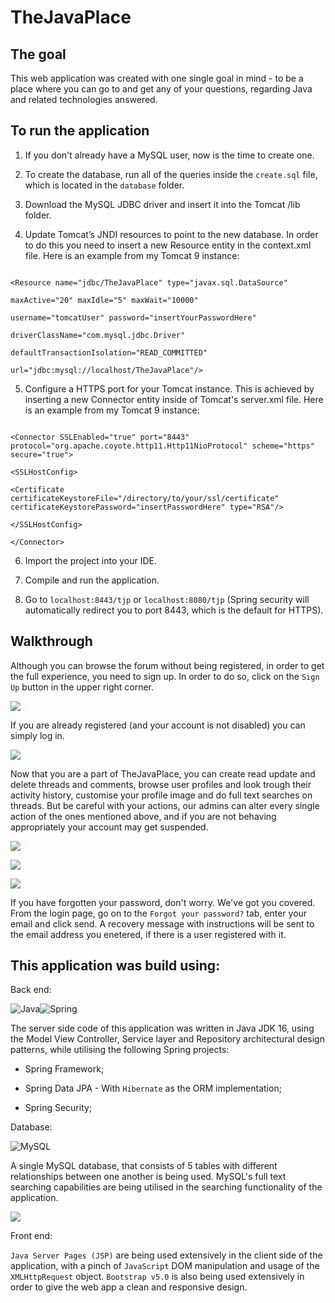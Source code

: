 
# TheJavaPlace

  

## The goal

This web application was created with one single goal in mind - to be a place where you can go to and get any of your questions, regarding Java and related technologies answered.

  

## To run the application

1. If you don't already have a MySQL user, now is the time to create one.

2. To create the database, run all of the queries inside the `create.sql` file, which is located in the `database` folder.

3. Download the MySQL JDBC driver and insert it into the Tomcat /lib folder.

4. Update Tomcat’s JNDI resources to point to the new database. In order to do this you need to insert a new Resource entity in the context.xml file. Here is an example from my Tomcat 9 instance:

```

<Resource name="jdbc/TheJavaPlace" type="javax.sql.DataSource"

maxActive="20" maxIdle="5" maxWait="10000"

username="tomcatUser" password="insertYourPasswordHere"

driverClassName="com.mysql.jdbc.Driver"

defaultTransactionIsolation="READ_COMMITTED"

url="jdbc:mysql://localhost/TheJavaPlace"/>

```

5. Configure a HTTPS port for your Tomcat instance. This is achieved by inserting a new Connector entity inside of Tomcat's server.xml file. Here is an example from my Tomcat 9 instance:

```

<Connector SSLEnabled="true" port="8443" protocol="org.apache.coyote.http11.Http11NioProtocol" scheme="https" secure="true">

<SSLHostConfig>

<Certificate certificateKeystoreFile="/directory/to/your/ssl/certificate" certificateKeystorePassword="insertPasswordHere" type="RSA"/>

</SSLHostConfig>

</Connector>

```

  

6. Import the project into your IDE.

7. Compile and run the application.

8. Go to `localhost:8443/tjp` or `localhost:8080/tjp` (Spring security will automatically redirect you to port 8443, which is the default for HTTPS).

  

## Walkthrough

  

Although you can browse the forum without being registered, in order to get the full experience, you need to sign up. In order to do so, click on the `Sign Up` button in the upper right corner.

  
  

![](https://i.imgur.com/KDrgaXc.png)

  

If you are already registered (and your account is not disabled) you can simply log in.

  
  

![](https://i.imgur.com/gw0sWCf.png)

  

Now that you are a part of TheJavaPlace, you can create read update and delete threads and comments, browse user profiles and look trough their activity history, customise your profile image and do full text searches on threads. But be careful with your actions, our admins can alter every single action of the ones mentioned above, and if you are not behaving appropriately your account may get suspended.

  

![](https://i.imgur.com/hiZVWvM.png)

![](https://i.imgur.com/QMQTbBj.png)

![](https://i.imgur.com/9vN98HK.png)

  

If you have forgotten your password, don't worry. We've got you covered. From the login page, go on to the `Forgot your password?` tab, enter your email and click send. A recovery message with instructions will be sent to the email address you enetered, if there is a user registered with it.

  

## This application was build using:

  

Back end:

  

![Java](https://img.shields.io/badge/java-%23ED8B00.svg?style=for-the-badge&logo=java&logoColor=white)![Spring](https://img.shields.io/badge/spring-%236DB33F.svg?style=for-the-badge&logo=spring&logoColor=white)

  

The server side code of this application was written in Java JDK 16, using the Model View Controller, Service layer and Repository architectural design patterns, while utilising the following Spring projects:

- Spring Framework;

- Spring Data JPA - With `Hibernate` as the ORM implementation;

- Spring Security;

  

Database:

  

![MySQL](https://img.shields.io/badge/mysql-%2300f.svg?style=for-the-badge&logo=mysql&logoColor=white)

  

A single MySQL database, that consists of 5 tables with different relationships between one another is being used. MySQL's full text searching capabilities are being utilised in the searching functionality of the application.

  
  
  

![](https://i.imgur.com/BfbdpSV.png)

  
  

Front end:

  

`Java Server Pages (JSP)` are being used extensively in the client side of the application, with a pinch of `JavaScript` DOM manipulation and usage of the `XMLHttpRequest` object. `Bootstrap v5.0` is also being used extensively in order to give the web app a clean and responsive design.